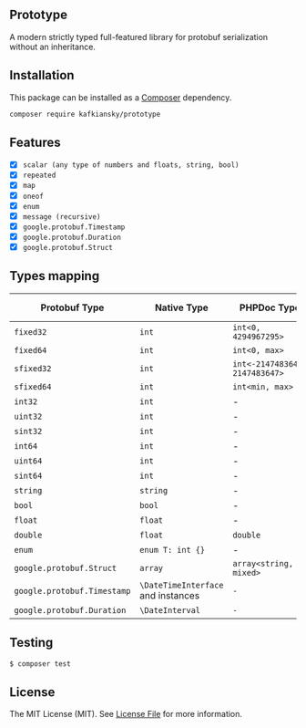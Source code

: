 ## Prototype

A modern strictly typed full-featured library for protobuf serialization without an inheritance.

## Installation

This package can be installed as a [Composer](https://getcomposer.org/) dependency.

```bash
composer require kafkiansky/prototype
```

## Features
- [x] `scalar (any type of numbers and floats, string, bool)`
- [x] `repeated`
- [x] `map`
- [x] `oneof`
- [x] `enum`
- [x] `message (recursive)`
- [x] `google.protobuf.Timestamp`
- [x] `google.protobuf.Duration`
- [x] `google.protobuf.Struct`

## Types mapping

| Protobuf Type               | Native Type                        | PHPDoc Type                    | Attribute Type                         | Requires typehint? |
|-----------------------------|------------------------------------|--------------------------------|----------------------------------------|--------------------|
| `fixed32`                   | `int`                              | `int<0, 4294967295>`           |  `\Kafkiansky\Prototype\Type::fixed32` | **Yes**            |
| `fixed64`                   | `int`                              | `int<0, max>`                  |  `\Kafkiansky\Prototype\Type::fixed64` | **Yes**            |
| `sfixed32`                  | `int`                              | `int<-2147483648, 2147483647>` | `\Kafkiansky\Prototype\Type::sfixed32` | **Yes**            |
| `sfixed64`                  | `int`                              | `int<min, max>`                | `\Kafkiansky\Prototype\Type::sfixed64` | **Yes**            |
| `int32`                     | `int`                              | -                              |   `\Kafkiansky\Prototype\Type::int32`  | **No**             |
| `uint32`                    | `int`                              | -                              |  `\Kafkiansky\Prototype\Type::uint32`  | **No**             |
| `sint32`                    | `int`                              | -                              |  `\Kafkiansky\Prototype\Type::sint32`  | **Yes**            |
| `int64`                     | `int`                              | -                              |   `\Kafkiansky\Prototype\Type::int64`  | **No**             |
| `uint64`                    | `int`                              | -                              |  `\Kafkiansky\Prototype\Type::uint64`  | **No**             |
| `sint64`                    | `int`                              | -                              |  `\Kafkiansky\Prototype\Type::sint64`  | **Yes**            |
| `string`                    | `string`                           | -                              |                    -                   | **No**             |
| `bool`                      | `bool`                             | -                              |                    -                   | **No**             |
| `float`                     | `float`                            | -                              |                    -                   | **No**             |
| `double`                    | `float`                            | `double`                       |                    -                   | **Yes**            |
| `enum`                      | `enum T: int {}`                   | -                              |                    -                   | **No**             |
| `google.protobuf.Struct`    | `array`                            | `array<string, mixed>`         |                    -                   | **Yes**            |
| `google.protobuf.Timestamp` | `\DateTimeInterface` and instances | `-`                            |                    -                   | **No**             |
| `google.protobuf.Duration`  | `\DateInterval`                    | `-`                            |                    -                   | **No**             |

## Testing

``` bash
$ composer test
```  

## License

The MIT License (MIT). See [License File](LICENSE) for more information.
